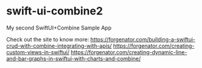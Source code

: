 # swift-ui-combine2
My second SwiftUI+Combine Sample App

Check out the site to know more:
https://forgenator.com/building-a-swiftui-crud-with-combine-integrating-with-apis/
https://forgenator.com/creating-custom-views-in-swiftui/
https://forgenator.com/creating-dynamic-line-and-bar-graphs-in-swiftui-with-charts-and-combine/

